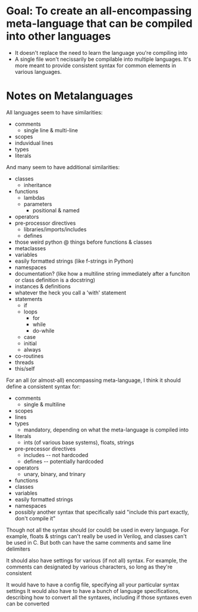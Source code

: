 # Goal: To create an all-encompassing meta-language that can be compiled into other languages
- It doesn't replace the need to learn the language you're compiling into
- A single file won't necissarily be compilable into multiple languages. It's more meant to provide consistent syntax for common elements in various languages.


# Notes on Metalanguages
All languages seem to have similarities:
- comments
    - single line & multi-line
- scopes
- induvidual lines
- types
- literals

And many seem to have additional similarities:
- classes
    - inheritance
- functions
    - lambdas
    - parameters
        - positional & named
- operators
- pre-processor directives
    - libraries/imports/includes
    - defines
- those weird python @ things before functions & classes
- metaclasses
- variables
- easily formatted strings (like f-strings in Python)
- namespaces
- documentation? (like how a multiline string immediately after a funciton or class definition is a docstring)
- instances & definitions
- whatever the heck you call a 'with' statement
- statements
    - if
    - loops
        - for
        - while
        - do-while
    - case
    - initial
    - always
- co-routines
- threads
- this/self

For an all (or almost-all) encompassing meta-language, I think it should define a consistent syntax for:
- comments
    - single & multiline
- scopes
- lines
- types
    - mandatory, depending on what the meta-language is compiled into
- literals
    - ints (of various base systems), floats, strings
- pre-precessor directives
    - includes -- not hardcoded
    - defines -- potentially hardcoded
- operators
    - unary, binary, and trinary
- functions
- classes
- variables
- easily formatted strings
- namespaces
- possibly another syntax that specifically said "include this part exactly, don't compile it"

Though not all the syntax should (or could) be used in every language. For example, floats & strings can't really be used in Verilog, and classes can't be used in C. But both can have the same comments and same line delimiters

It should also have settings for various (if not all) syntax. For example, the comments can designated by various characters, so long as they're consistent

It would have to have a config file, specifying all your particular syntax settings
It would also have to have a bunch of language specifications, describing how to convert all the syntaxes, including if those syntaxes even can be converted
